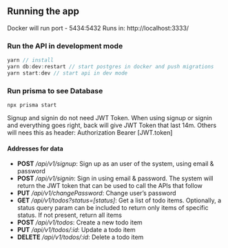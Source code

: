 
## Running the app


Docker will run port - 5434:5432
Runs in:
http://localhost:3333/

### Run the API in development mode
```javascript
yarn // install
yarn db:dev:restart // start postgres in docker and push migrations
yarn start:dev // start api in dev mode
```

### Run prisma to see Database
```
npx prisma start
```

Signup and signin do not need JWT Token. When using signup or signin and everything goes right, back will give JWT Token that last 14m.
Others will nees this as header:
Authorization  Bearer [JWT.token]

#### Addresses for data
- **POST** */api/v1/signup*: Sign up as an user of the system, using email & password
- **POST** */api/v1/signin*: Sign in using email & password. The system will return the JWT token that can be used to call the APIs that follow
- **PUT** */api/v1/changePassword*: Change user’s password
- **GET** */api/v1/todos?status=[status]*: Get a list of todo items. Optionally, a status query param can be included to return only items of specific status. If not present, return all items
- **POST** */api/v1/todos*: Create a new todo item
- **PUT** */api/v1/todos/:id*: Update a todo item
- **DELETE** */api/v1/todos/:id*: Delete a todo item
